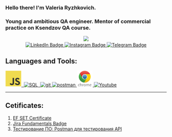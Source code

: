 ### Hello there! I'm Valeria Ryzhkovich.
### Young and ambitious QA engineer. Mentor of commercial practice on Ksendzov QA course.
<div id="header" align="center">
  <img src="https://media.giphy.com/media/LPgFwCQg4HQBvPihcn/giphy.gif" width="300"/>
</div>
<div id="badges" align="center">
  <a href="https://www.linkedin.com/in/%D0%B2%D0%B0%D0%BB%D0%B5%D1%80%D0%B8%D1%8F-%D1%80%D1%8B%D0%B6%D0%BA%D0%BE%D0%B2%D0%B8%D1%87-08b838230/">
     <img src="https://img.shields.io/badge/LinkedIn-blue?style=for-the-badge&logo=linkedin&logoColor=white" alt="LinkedIn Badge"/>
  </a>
  <a href="https://instagram.com/ryzhkovich.valeria">
     <img src="https://img.shields.io/badge/Instagram-red?style=for-the-badge&logo=instagram&logoColor=white" alt="Instagram Badge"/>
  </a> 
  <a href="https://t.me/v_ryzhkovich">
     <img src="https://img.shields.io/badge/Telegram-blue?style=for-the-badge&logo=telegram&logoColor=white" alt="Telegram Badge"/>
  </a>
</div>

##  Languages and Tools:
<div>
  <a href="https://github.com/ValeryiaRyzhkovich/Homeworks/tree/main/JavaScript">
    <img src="https://github.com/devicons/devicon/blob/master/icons/javascript/javascript-original.svg" title="JavaScript" alt="JavaScript" width="50" height="50"/>&nbsp;
  </a>
  <a href="https://github.com/ValeryiaRyzhkovich/Homeworks/tree/main/SQL">
    <img src="https://cdn.icon-icons.com/icons2/273/PNG/256/icon_sql_256_30046.png" title="SQL" alt="SQL" width="50" height="50"/>&nbsp;
  </a>
  <a href="https://github.com/ValeryiaRyzhkovich/Homeworks/tree/main/Bash">
    <img src="https://cdn.icon-icons.com/icons2/2415/PNG/512/git_plain_logo_icon_146507.png" title="git" alt="git" width="50" height="50")/>
  </a>
  </a>
  <a href="https://github.com/ValeryiaRyzhkovich/Homeworks/tree/main/Postman">
      <img src="https://www.vectorlogo.zone/logos/getpostman/getpostman-icon.svg" alt="postman" width="50" height="50"/>
  </a>
  <a href="https://drive.google.com/file/d/1JtfNjqJQIyNzbGm7Aew1bXxVEkefyyh8/view?usp=share_link">
      <img src="https://github.com/devicons/devicon/blob/master/icons/chrome/chrome-original-wordmark.svg" title="Chrome" alt="Chrome" width="50" height="50"/>
  </a>
  <a href="https://github.com/ValeryiaRyzhkovich/Homeworks/blob/main/Software%20testing%20conference/conference.md">
      <img src="https://cdn.icon-icons.com/icons2/1011/PNG/64/YouTube_icon-icons.com_75725.png" title="Youtube" alt="Youtube" width="50" height="50"/>
  </a>
</div>

-----

## Cetificates:
1. [EF SET Certificate](https://www.efset.org/cert/VTdVmZ)
2. [Jira Fundamentals Badge](https://university.atlassian.com/student/award/W587uunihQ2u9F2LbbiSBWpF)
3. [Тестирование ПО: Postman для тестирования API](https://stepik.org/cert/1764972)

<!---
ValeryiaRyzhkovich/ValeryiaRyzhkovich is a ✨ special ✨ repository because its `README.md` (this file) appears on your GitHub profile.
You can click the Preview link to take a look at your changes.
--->
